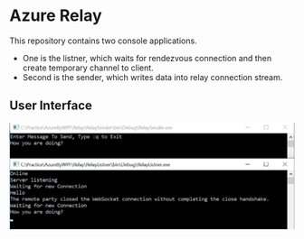 # Azure Relay

This repository contains two console applications.
* One is the listner, which waits for rendezvous connection and then create temporary channel to client.
* Second is the sender, which writes data into relay connection stream. 

## User Interface
![Listener & Sender Applications ](https://github.com/arghya-chowdhury/AzureByWPF/blob/master/Relay/Output.jpg)